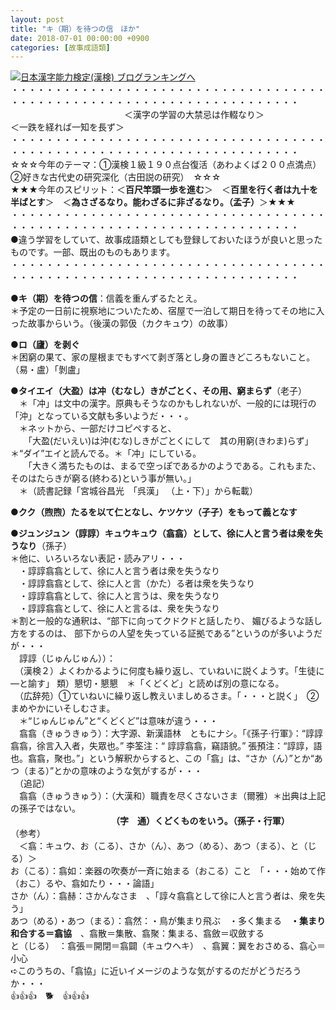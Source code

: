```yaml
---
layout: post
title: "キ（期）を待つの信　ほか"
date: 2018-07-01 00:00:00 +0900
categories: [故事成語類]
---
```


[![](/syuusyuu9701/assets/images/キ（期）を待つの信-ほか-br_c_3028_1.gif)](http://blog.with2.net/link.php?1659096:3028 "日本漢字能力検定(漢検) ブログランキングへ")[日本漢字能力検定(漢検) ブログランキングへ](http://blog.with2.net/link.php?1659096:3028)  
・・・・・・・・・・・・・・・・・・・・・・・・・・・・・・・・・・・・・・・・・・・・・・・・・・・・・・・・・・・・・・・・・・・・・  
　　　　　　　　　　　　　＜漢字の学習の大禁忌は作輟なり＞　　　　　　　　　＜一跌を経れば一知を長ず＞  
・・・・・・・・・・・・・・・・・・・・・・・・・・・・・・・・・・・・・・・・・・・・・・・・・・・・・・・・・・・・・・・・・・・・・  
☆☆☆今年のテーマ：①漢検１級１９０点台復活（あわよくば２００点満点）　②好きな古代史の研究深化（古田説の研究）　☆☆☆  
★★★今年のスピリット：＜**百尺竿頭一歩を進む**＞　＜**百里を行く者は九十を半ばとす**＞　＜**為さざるなり。能わざるに非ざるなり。（孟子）**＞★★★  
・・・・・・・・・・・・・・・・・・・・・・・・・・・・・・・・・・・・・・・・・・・・・・・・・・・・・・・・・・・・・・・・・・・・・  
●違う学習をしていて、故事成語類としても登録しておいたほうが良いと思ったものです。一部、既出のものもあります。  
・・・・・・・・・・・・・・・・・・・・・・・・・・・・・・・・・・・・・・・・・・・・・・・・・・・・・・・・・・・・・・・・・・・・・  
  
**●キ（期）を待つの信**：信義を重んずるたとえ。  
＊予定の一日前に視察地についたため、宿屋で一泊して期日を待ってその地に入った故事からいう。（後漢の郭伋（カクキュウ）の故事）  
  
**●ロ（廬）を剥ぐ**  
＊困窮の果て、家の屋根までもすべて剥ぎ落とし身の置きどころもないこと。（易・盧）「剝盧」  
  
**●タイエイ（大盈）は冲（むなし）きがごとく、その用、窮まらず**（老子）　  
　＊「冲」は文中の漢字。原典もそうなのかもしれないが、一般的には現行の「沖」となっている文献も多いようだ・・・。  
　＊ネットから、一部だけコピペすると、  
　　「大盈(だいえい)は沖(むな)しきがごとくにして　其の用窮(きわま)らず」　＊“ダイ”エイと読んでる。＊「冲」にしている。  
　　「大きく満ちたものは、まるで空っぽであるかのようである。これもまた、そのはたらきが窮る(終わる)という事が無い。」  
　＊（読書記録「宮城谷昌光　「呉漢」 （上・下）」から転載）  
  
**●クク（煦煦）たるを以て仁となし、ケツケツ（孑孑）をもって義となす**  
  
**●ジュンジュン（諄諄）キュウキュウ（翕翕）として、徐に人と言う者は衆を失うなり**（孫子）  
＊他に、いろいろない表記・読みアリ・・・  
　・諄諄翕翕として、徐に人と言う者は衆を失うなり　  
　・諄諄翕翕として、徐に人と言（かた）る者は衆を失うなり  
　・諄諄翕翕として、徐に人と言うは、衆を失うなり  
　・諄諄翕翕として、徐に人と言るは、衆を失うなり  
＊割と一般的な通釈は、“部下に向ってクドクドと話したり、 媚びるような話し方をするのは、 部下からの人望を失っている証拠である”というのが多いようだが・・・  
　諄諄（じゅんじゅん））：  
　（漢検２）よくわかるように何度も繰り返し、ていねいに説くようす。「生徒に―と諭す」 類）懇切・懇懇　＊「くどくど」と読めば別の意になる。  
　（広辞苑）①ていねいに繰り返し教えいましめるさま。「・・・と説く」　②まめやかにいそしむさま。  
　＊“じゅんじゅん”と“くどくど”は意味が違う・・・  
　翕翕（きゅうきゅう）：大字源、新漢語林　ともにナシ。「《孫子·行軍》：“諄諄翕翕，徐言入入者，失眾也。” 李筌注：“ 諄諄翕翕，竊語貌。” 張預注：“諄諄，語也。翕翕，聚也。”」という解釈からすると、この「翕」は、“さか（ん）”とか“あつ（まる）”とかの意味のような気がするが・・・  
　（追記）  
　翕翕（きゅうきゅう）：（大漢和）職責を尽くさないさま（爾雅）＊出典は上記の孫子ではない。  
　　　　　　　　　　　　**（字　通）くどくものをいう。（孫子・行軍）**  
（参考）  
　＜翕：キュウ、お（こる）、さか（ん）、あつ（める）、あつ（まる）、と（じる）＞  
お（こる）：翕如：楽器の吹奏が一斉に始まる（おこる）こと　「・・・始めて作（おこ）るや、翕如たり・・・論語」  
さか（ん）：翕赫：さかんなさま　、「諄々翕翕として徐に人と言う者は、衆を失う」  
あつ（める）・あつ（まる）：翕然：・鳥が集まり飛ぶ　・多く集まる　**・集まり和合する＝翕協**　、翕散＝集散、翕聚：集まる、翕斂＝収斂する  
と（じる）　：翕張＝開閉＝翕闢（キュウヘキ）　、翕翼：翼をおさめる、翕心＝小心  
➪このうちの、「翕協」に近いイメージのような気がするのだがどうだろうか・・・  
👍👍👍　🐕　👍👍👍